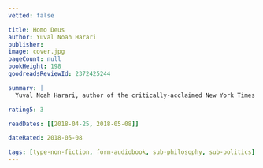 ```yaml
---
vetted: false

title: Homo Deus
author: Yuval Noah Harari
publisher: 
image: cover.jpg
pageCount: null
bookHeight: 198
goodreadsReviewId: 2372425244

summary: |
  Yuval Noah Harari, author of the critically-acclaimed New York Times bestseller and international phenomenon Sapiens, returns with an equally original, compelling, and provocative book, turning his focus toward humanity’s future, and our quest to upgrade humans into gods. Over the past century humankind has managed to do the impossible and rein in famine, plague, and war. This may seem hard to accept, but, as Harari explains in his trademark style—thorough, yet riveting—famine, plague and war have been transformed from incomprehensible and uncontrollable forces of nature into manageable challenges. For the first time ever, more people die from eating too much than from eating too little; more people die from old age than from infectious diseases; and more people commit suicide than are killed by soldiers, terrorists and criminals put together. The average American is a thousand times more likely to die from binging at McDonalds than from being blown up by Al Qaeda. What then will replace famine, plague, and war at the top of the human agenda? As the self-made gods of planet earth, what destinies will we set ourselves, and which quests will we undertake? Homo Deus explores the projects, dreams and nightmares that will shape the twenty-first century—from overcoming death to creating artificial life. It asks the fundamental questions: Where do we go from here? And how will we protect this fragile world from our own destructive powers? This is the next stage of evolution. This is Homo Deus. With the same insight and clarity that made Sapiens an international hit and a New York Times bestseller, Harari maps out our future.

rating5: 3

readDates: [[2018-04-25, 2018-05-08]]

dateRated: 2018-05-08

tags: [type-non-fiction, form-audiobook, sub-philosophy, sub-politics]
---
```

